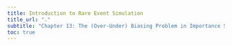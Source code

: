 ```yaml
---
title: Introduction to Rare Event Simulation
title_url: "."
subtitle: "Chapter 13: The (Over-Under) Biasing Problem in Importance Sampling"
toc: true
---
```


